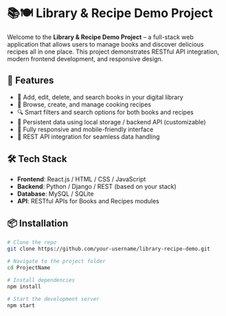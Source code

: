 # 📚🍽️ Library & Recipe Demo Project

Welcome to the **Library & Recipe Demo Project** – a full-stack web application that allows users to manage books and discover delicious recipes all in one place. This project demonstrates RESTful API integration, modern frontend development, and responsive design.

## 🚀 Features

- 📖 Add, edit, delete, and search books in your digital library
- 🍲 Browse, create, and manage cooking recipes
- 🔍 Smart filters and search options for both books and recipes
- 💾 Persistent data using local storage / backend API (customizable)
- 📱 Fully responsive and mobile-friendly interface
- 🔗 REST API integration for seamless data handling

## 🛠️ Tech Stack


- **Frontend**: React.js / HTML / CSS / JavaScript
- **Backend**: Python / Django / REST (based on your stack)
- **Database**: MySQL / SQLite
- **API**: RESTful APIs for Books and Recipes modules

## 📦 Installation

```bash
# Clone the repo
git clone https://github.com/your-username/library-recipe-demo.git

# Navigate to the project folder
cd ProjectName

# Install dependencies
npm install

# Start the development server
npm start
